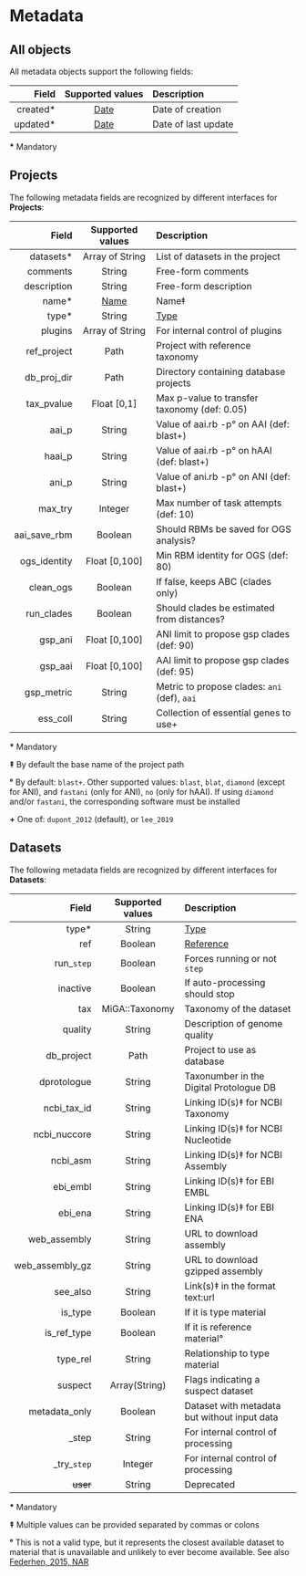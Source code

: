 # Metadata

## All objects

All metadata objects support the following fields:

| Field        | Supported values                  | Description
| ------------:|:---------------------------------:|:-------------------
| created*     | [Date](../glossary.md#miga-dates) | Date of creation
| updated*     | [Date](../glossary.md#miga-dates) | Date of last update

**\*** Mandatory

## Projects

The following metadata fields are recognized by different interfaces for
**Projects**:

| Field        | Supported values | Description
| ------------:|:----------------:|:------------------------------------
| datasets*    | Array of String  | List of datasets in the project
| comments     | String           | Free-form comments
| description  | String           | Free-form description
| name*        | [Name](../glossary.md#miga-names) | Name‡
| type*        | String           | [Type](../part2/types.md#project-types)
| plugins      | Array of String  | For internal control of plugins
| ref_project  | Path             | Project with reference taxonomy
| db_proj_dir  | Path             | Directory containing database projects
| tax_pvalue   | Float [0,1]      | Max p-value to transfer taxonomy (def: 0.05)
| aai_p        | String           | Value of aai.rb -p° on AAI (def: blast+)
| haai_p       | String           | Value of aai.rb -p° on hAAI (def: blast+)
| ani_p        | String           | Value of ani.rb -p° on ANI (def: blast+)
| max_try      | Integer          | Max number of task attempts (def: 10)
| aai_save_rbm | Boolean          | Should RBMs be saved for OGS analysis?
| ogs_identity | Float [0,100]    | Min RBM identity for OGS (def: 80)
| clean_ogs    | Boolean          | If false, keeps ABC (clades only)
| run_clades   | Boolean          | Should clades be estimated from distances?
| gsp_ani      | Float [0,100]    | ANI limit to propose gsp clades (def: 90)
| gsp_aai      | Float [0,100]    | AAI limit to propose gsp clades (def: 95)
| gsp_metric   | String           | Metric to propose clades: `ani` (def), `aai`
| ess_coll     | String           | Collection of essential genes to use+

**\*** Mandatory

**‡** By default the base name of the project path

**°** By default: `blast+`. Other supported values: `blast`, `blat`,
`diamond` (except for ANI), and `fastani` (only for ANI), `no` (only for hAAI).
If using `diamond` and/or `fastani`, the corresponding software must be
installed

**+** One of: `dupont_2012` (default), or `lee_2019`

## Datasets

The following metadata fields are recognized by different interfaces for
**Datasets**:

| Field        | Supported values | Description
| ------------:|:----------------:|:----------------------------------
| type*        | String           | [Type](../part2/types.md#dataset-types)
| ref          | Boolean          | [Reference](../part2/types.md#reference)
| run_`step`   | Boolean          | Forces running or not `step`
| inactive     | Boolean          | If auto-processing should stop
| tax          | MiGA::Taxonomy   | Taxonomy of the dataset
| quality      | String           | Description of genome quality
| db_project   | Path             | Project to use as database
| dprotologue  | String           | Taxonumber in the Digital Protologue DB
| ncbi_tax_id  | String           | Linking ID(s)‡ for NCBI Taxonomy
| ncbi_nuccore | String           | Linking ID(s)‡ for NCBI Nucleotide
| ncbi_asm     | String           | Linking ID(s)‡ for NCBI Assembly
| ebi_embl     | String           | Linking ID(s)‡ for EBI EMBL
| ebi_ena      | String           | Linking ID(s)‡ for EBI ENA
| web_assembly | String           | URL to download assembly
| web_assembly_gz | String        | URL to download gzipped assembly
| see_also     | String           | Link(s)‡ in the format text:url
| is_type      | Boolean          | If it is type material
| is_ref_type  | Boolean          | If it is reference material°
| type_rel     | String           | Relationship to type material
| suspect      | Array(String)    | Flags indicating a suspect dataset
| metadata_only | Boolean         | Dataset with metadata but without input data
| _step        | String           | For internal control of processing
| \_try_`step` | Integer          | For internal control of processing
| ~~user~~     | String           | Deprecated

**\*** Mandatory

**‡** Multiple values can be provided separated by commas or colons

**°** This is not a valid type, but it represents the closest available dataset
to material that is unavailable and unlikely to ever become available.
See also [Federhen, 2015, NAR](https://doi.org/10.1093/nar/gku1127)

